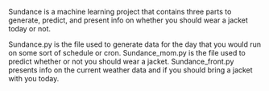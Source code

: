 Sundance is a machine learning project that contains three parts to generate, predict, and present info on whether you should wear a jacket today or not.

Sundance.py is the file used to generate data for the day that you would run on some sort of schedule or cron.
Sundance_mom.py is the file used to predict whether or not you should wear a jacket.
Sundance_front.py presents info on the current weather data and if you should bring a jacket with you today.

